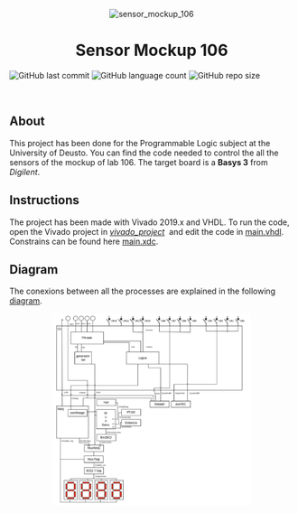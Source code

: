 <p align="center">
  <img src="https://img.icons8.com/clouds/250/undefined/robot.png" alt="sensor_mockup_106" title="Sensor Mockup 106"/>
</p>
<p align="center">
 <h1 align="center"> Sensor Mockup 106 </h1>
</p>

![GitHub last commit](https://img.shields.io/github/last-commit/imanolpg/sensor_mockup_106)
![GitHub language count](https://img.shields.io/github/languages/count/imanolpg/sensor_mockup_106)
![GitHub repo size](https://img.shields.io/github/repo-size/imanolpg/sensor_mockup_106)

</br>

## About
This project has been done for the Programmable Logic subject at the University of Deusto.
You can find the code needed to control the all the sensors of the mockup of lab 106.
The target board is a __Basys 3__ from _Digilent_.

## Instructions
The project has been made with Vivado 2019.x and VHDL.
To run the code, open the Vivado project in [_vivado_project_](https://github.com/imanolpg/sensor_mockup_106/tree/main/vivado_project) &nbsp;and edit the code in [main.vhdl](https://github.com/imanolpg/sensor_mockup_106/blob/main/vivado_project/sm_106.srcs/sources_1/new/main.vhd).
Constrains can be found here [main.xdc](https://github.com/imanolpg/sensor_mockup_106/blob/main/vivado_project/sm_106.srcs/constrs_1/new/main.xdc). 

## Diagram
The conexions between all the processes are explained in the following [diagram](https://github.com/imanolpg/sensor_mockup_106/blob/main/docs/diagram.png).
<p align="center">
  <img width="70%" src="https://github.com/imanolpg/sensor_mockup_106/blob/main/docs/diagram.png" alt="code diagram" title="Code diagram"/>
</p>
